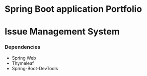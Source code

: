 # Spring Boot application Portfolio

# Issue Management System

### Dependencies

- Spring Web
- Thymeleaf
- Spring-Boot-DevTools
